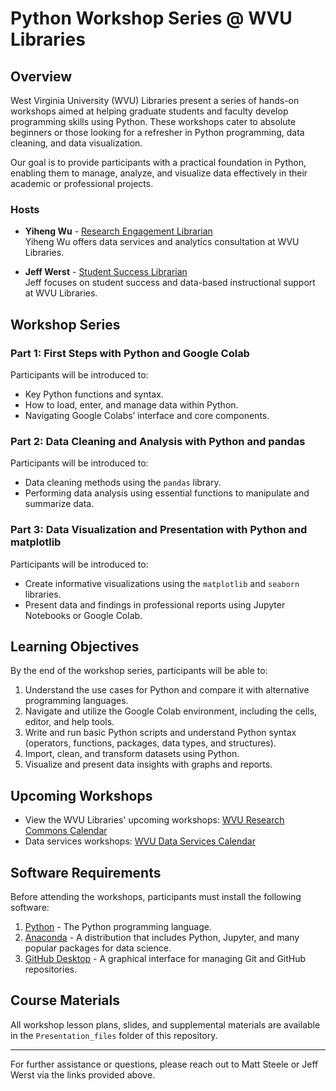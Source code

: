 # Python Workshop Series @ WVU Libraries

## Overview

West Virginia University (WVU) Libraries present a series of hands-on workshops aimed at helping graduate students and faculty develop programming skills using Python. These workshops cater to absolute beginners or those looking for a refresher in Python programming, data cleaning, and data visualization.

Our goal is to provide participants with a practical foundation in Python, enabling them to manage, analyze, and visualize data effectively in their academic or professional projects.

### Hosts
- **Yiheng Wu** - [Research Engagement Librarian](https://directory.lib.wvu.edu/employee/331/)  
  Yiheng Wu offers data services and analytics consultation at WVU Libraries.
  
- **Jeff Werst** - [Student Success Librarian](https://directory.lib.wvu.edu/employee/259/)  
  Jeff focuses on student success and data-based instructional support at WVU Libraries.

## Workshop Series

### Part 1: First Steps with Python and Google Colab
Participants will be introduced to:
- Key Python functions and syntax.
- How to load, enter, and manage data within Python.
- Navigating Google Colabs’ interface and core components.

### Part 2: Data Cleaning and Analysis with Python and pandas
Participants will be introduced to:
- Data cleaning methods using the `pandas` library.
- Performing data analysis using essential functions to manipulate and summarize data.

### Part 3: Data Visualization and Presentation with Python and matplotlib
Participants will be introduced to:
- Create informative visualizations using the `matplotlib` and `seaborn` libraries.
- Present data and findings in professional reports using Jupyter Notebooks or Google Colab.

## Learning Objectives
By the end of the workshop series, participants will be able to:
1. Understand the use cases for Python and compare it with alternative programming languages.
2. Navigate and utilize the Google Colab environment, including the cells, editor, and help tools.
3. Write and run basic Python scripts and understand Python syntax (operators, functions, packages, data types, and structures).
4. Import, clean, and transform datasets using Python.
5. Visualize and present data insights with graphs and reports.

## Upcoming Workshops
- View the WVU Libraries' upcoming workshops: [WVU Research Commons Calendar](https://wvu.libcal.com/calendar/researchcommons)
- Data services workshops: [WVU Data Services Calendar](https://wvu.libcal.com/calendar/researchcommons?cid=9552&t=g&d=0000-00-00&cal=9552&ct=59746&inc=0)

## Software Requirements
Before attending the workshops, participants must install the following software:
1. [Python](https://www.python.org/downloads/) - The Python programming language.
2. [Anaconda](https://www.anaconda.com/products/individual) - A distribution that includes Python, Jupyter, and many popular packages for data science.
3. [GitHub Desktop](https://desktop.github.com/) - A graphical interface for managing Git and GitHub repositories.

## Course Materials
All workshop lesson plans, slides, and supplemental materials are available in the `Presentation_files` folder of this repository.

---

For further assistance or questions, please reach out to Matt Steele or Jeff Werst via the links provided above.
